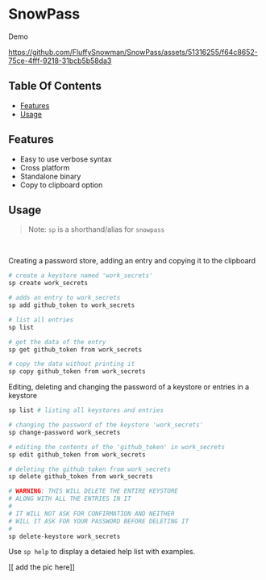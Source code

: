 # SnowPass

Demo 



https://github.com/FluffySnowman/SnowPass/assets/51316255/f64c8652-75ce-4fff-9218-31bcb5b58da3



## Table Of Contents
- [Features](#features)
- [Usage](#usage)


## Features

- Easy to use verbose syntax
- Cross platform 
- Standalone binary
- Copy to clipboard option

## Usage 

> Note: `sp` is a shorthand/alias for `snowpass`

<br />

Creating a password store, adding an entry and copying it to the clipboard

```bash
# create a keystore named 'work_secrets'
sp create work_secrets

# adds an entry to work_secrets
sp add github_token to work_secrets

# list all entries
sp list 

# get the data of the entry 
sp get github_token from work_secrets

# copy the data without printing it 
sp copy github_token from work_secrets
```

Editing, deleting and changing the password of a keystore or entries in a
keystore

```bash
sp list # listing all keystores and entries

# changing the password of the keystore 'work_secrets'
sp change-password work_secrets

# editing the contents of the 'github_token' in work_secrets
sp edit github_token from work_secrets

# deleting the github_token from work_secrets
sp delete github_token from work_secrets

# WARNING: THIS WILL DELETE THE ENTIRE KEYSTORE 
# ALONG WITH ALL THE ENTRIES IN IT
#
# IT WILL NOT ASK FOR CONFIRMATION AND NEITHER 
# WILL IT ASK FOR YOUR PASSWORD BEFORE DELETING IT
# 
sp delete-keystore work_secrets
```

Use `sp help` to display a detaied help list with examples.

[[ add the pic here]]


